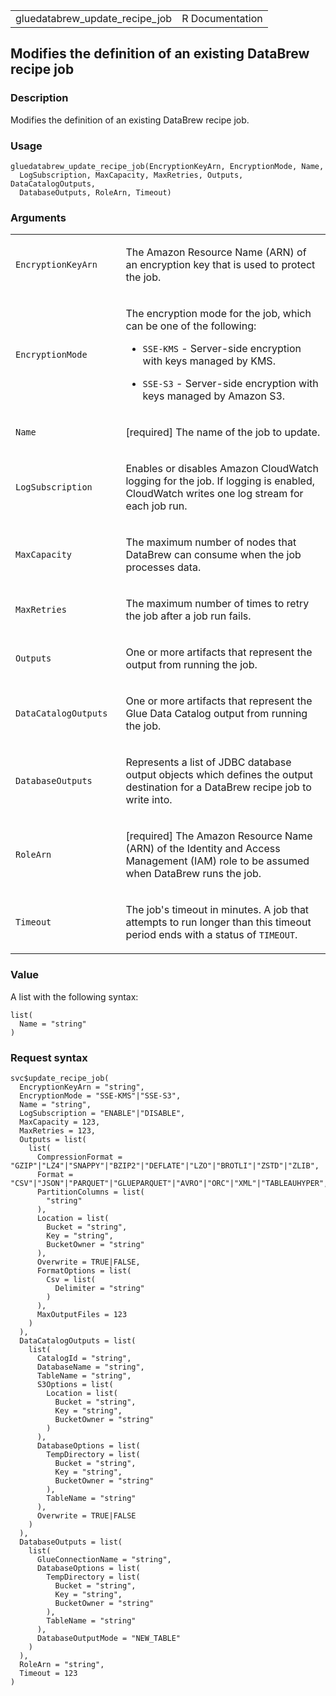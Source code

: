 <table style="width: 100%;">
<tbody>
<tr class="odd">
<td>gluedatabrew_update_recipe_job</td>
<td style="text-align: right;">R Documentation</td>
</tr>
</tbody>
</table>

## Modifies the definition of an existing DataBrew recipe job

### Description

Modifies the definition of an existing DataBrew recipe job.

### Usage

    gluedatabrew_update_recipe_job(EncryptionKeyArn, EncryptionMode, Name,
      LogSubscription, MaxCapacity, MaxRetries, Outputs, DataCatalogOutputs,
      DatabaseOutputs, RoleArn, Timeout)

### Arguments

<table>
<colgroup>
<col style="width: 35%" />
<col style="width: 65%" />
</colgroup>
<tbody>
<tr class="odd">
<td><code
id="gluedatabrew_update_recipe_job_:_EncryptionKeyArn">EncryptionKeyArn</code></td>
<td><p>The Amazon Resource Name (ARN) of an encryption key that is used
to protect the job.</p></td>
</tr>
<tr class="even">
<td><code
id="gluedatabrew_update_recipe_job_:_EncryptionMode">EncryptionMode</code></td>
<td><p>The encryption mode for the job, which can be one of the
following:</p>
<ul>
<li><p><code>SSE-KMS</code> - Server-side encryption with keys managed
by KMS.</p></li>
<li><p><code>SSE-S3</code> - Server-side encryption with keys managed by
Amazon S3.</p></li>
</ul></td>
</tr>
<tr class="odd">
<td><code id="gluedatabrew_update_recipe_job_:_Name">Name</code></td>
<td><p>[required] The name of the job to update.</p></td>
</tr>
<tr class="even">
<td><code
id="gluedatabrew_update_recipe_job_:_LogSubscription">LogSubscription</code></td>
<td><p>Enables or disables Amazon CloudWatch logging for the job. If
logging is enabled, CloudWatch writes one log stream for each job
run.</p></td>
</tr>
<tr class="odd">
<td><code
id="gluedatabrew_update_recipe_job_:_MaxCapacity">MaxCapacity</code></td>
<td><p>The maximum number of nodes that DataBrew can consume when the
job processes data.</p></td>
</tr>
<tr class="even">
<td><code
id="gluedatabrew_update_recipe_job_:_MaxRetries">MaxRetries</code></td>
<td><p>The maximum number of times to retry the job after a job run
fails.</p></td>
</tr>
<tr class="odd">
<td><code
id="gluedatabrew_update_recipe_job_:_Outputs">Outputs</code></td>
<td><p>One or more artifacts that represent the output from running the
job.</p></td>
</tr>
<tr class="even">
<td><code
id="gluedatabrew_update_recipe_job_:_DataCatalogOutputs">DataCatalogOutputs</code></td>
<td><p>One or more artifacts that represent the Glue Data Catalog output
from running the job.</p></td>
</tr>
<tr class="odd">
<td><code
id="gluedatabrew_update_recipe_job_:_DatabaseOutputs">DatabaseOutputs</code></td>
<td><p>Represents a list of JDBC database output objects which defines
the output destination for a DataBrew recipe job to write into.</p></td>
</tr>
<tr class="even">
<td><code
id="gluedatabrew_update_recipe_job_:_RoleArn">RoleArn</code></td>
<td><p>[required] The Amazon Resource Name (ARN) of the Identity and
Access Management (IAM) role to be assumed when DataBrew runs the
job.</p></td>
</tr>
<tr class="odd">
<td><code
id="gluedatabrew_update_recipe_job_:_Timeout">Timeout</code></td>
<td><p>The job's timeout in minutes. A job that attempts to run longer
than this timeout period ends with a status of
<code>TIMEOUT</code>.</p></td>
</tr>
</tbody>
</table>

### Value

A list with the following syntax:

    list(
      Name = "string"
    )

### Request syntax

    svc$update_recipe_job(
      EncryptionKeyArn = "string",
      EncryptionMode = "SSE-KMS"|"SSE-S3",
      Name = "string",
      LogSubscription = "ENABLE"|"DISABLE",
      MaxCapacity = 123,
      MaxRetries = 123,
      Outputs = list(
        list(
          CompressionFormat = "GZIP"|"LZ4"|"SNAPPY"|"BZIP2"|"DEFLATE"|"LZO"|"BROTLI"|"ZSTD"|"ZLIB",
          Format = "CSV"|"JSON"|"PARQUET"|"GLUEPARQUET"|"AVRO"|"ORC"|"XML"|"TABLEAUHYPER",
          PartitionColumns = list(
            "string"
          ),
          Location = list(
            Bucket = "string",
            Key = "string",
            BucketOwner = "string"
          ),
          Overwrite = TRUE|FALSE,
          FormatOptions = list(
            Csv = list(
              Delimiter = "string"
            )
          ),
          MaxOutputFiles = 123
        )
      ),
      DataCatalogOutputs = list(
        list(
          CatalogId = "string",
          DatabaseName = "string",
          TableName = "string",
          S3Options = list(
            Location = list(
              Bucket = "string",
              Key = "string",
              BucketOwner = "string"
            )
          ),
          DatabaseOptions = list(
            TempDirectory = list(
              Bucket = "string",
              Key = "string",
              BucketOwner = "string"
            ),
            TableName = "string"
          ),
          Overwrite = TRUE|FALSE
        )
      ),
      DatabaseOutputs = list(
        list(
          GlueConnectionName = "string",
          DatabaseOptions = list(
            TempDirectory = list(
              Bucket = "string",
              Key = "string",
              BucketOwner = "string"
            ),
            TableName = "string"
          ),
          DatabaseOutputMode = "NEW_TABLE"
        )
      ),
      RoleArn = "string",
      Timeout = 123
    )
